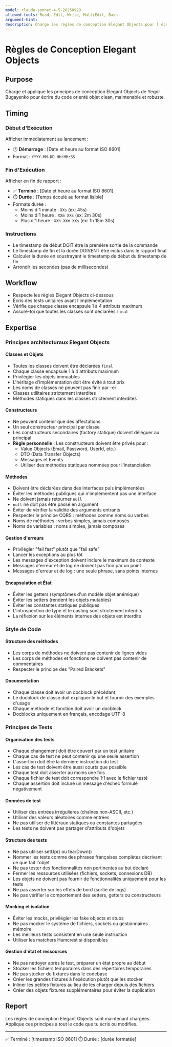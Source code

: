 ```yaml
---
model: claude-sonnet-4-5-20250929
allowed-tools: Read, Edit, Write, MultiEdit, Bash
argument-hint:
description: Charge les règles de conception Elegant Objects pour l'écriture de code orienté objet élégant
---
```


# Règles de Conception Elegant Objects

## Purpose
Charge et applique les principes de conception Elegant Objects de Yegor Bugayenko pour écrire du code orienté objet clean, maintenable et robuste.

## Timing

### Début d'Exécution
Afficher immédiatement au lancement :
- 🕐 **Démarrage** : [Date et heure au format ISO 8601]
- Format : `YYYY-MM-DD HH:MM:SS`

### Fin d'Exécution
Afficher en fin de rapport :
- ✅ **Terminé** : [Date et heure au format ISO 8601]
- ⏱️ **Durée** : [Temps écoulé au format lisible]
- Formats durée :
  - Moins d'1 minute : `XXs` (ex: 45s)
  - Moins d'1 heure : `XXm XXs` (ex: 2m 30s)
  - Plus d'1 heure : `XXh XXm XXs` (ex: 1h 15m 30s)

### Instructions
- Le timestamp de début DOIT être la première sortie de la commande
- Le timestamp de fin et la durée DOIVENT être inclus dans le rapport final
- Calculer la durée en soustrayant le timestamp de début du timestamp de fin
- Arrondir les secondes (pas de millisecondes)

## Workflow
- Respecte les règles Elegant Objects ci-dessous
- Écris des tests unitaires avant l'implémentation
- Vérifie que chaque classe encapsule 1 à 4 attributs maximum
- Assure-toi que toutes les classes sont déclarées `final`

## Expertise

### Principes architecturaux Elegant Objects

#### Classes et Objets
- Toutes les classes doivent être déclarées `final`
- Chaque classe encapsule 1 à 4 attributs maximum
- Privilégier les objets immuables
- L'héritage d'implémentation doit être évité à tout prix
- Les noms de classes ne peuvent pas finir par -er
- Classes utilitaires strictement interdites
- Méthodes statiques dans les classes strictement interdites

#### Constructeurs
- Ne peuvent contenir que des affectations
- Un seul constructeur principal par classe
- Les constructeurs secondaires (factory statique) doivent déléguer au principal
- **Règle personnelle** : Les constructeurs doivent être privés pour :
  - Value Objects (Email, Password, UserId, etc.)
  - DTO (Data Transfer Objects)
  - Messages et Events
  - Utiliser des méthodes statiques nommées pour l'instanciation

#### Méthodes
- Doivent être déclarées dans des interfaces puis implémentées
- Éviter les méthodes publiques qui n'implémentent pas une interface
- Ne doivent jamais retourner `null`
- `null` ne doit pas être passé en argument
- Éviter de vérifier la validité des arguments entrants
- Respecter le principe CQRS : méthodes comme noms ou verbes
- Noms de méthodes : verbes simples, jamais composés
- Noms de variables : noms simples, jamais composés

#### Gestion d'erreurs
- Privilégier "fail fast" plutôt que "fail safe"
- Lancer les exceptions au plus tôt
- Les messages d'exception doivent inclure le maximum de contexte
- Messages d'erreur et de log ne doivent pas finir par un point
- Messages d'erreur et de log : une seule phrase, sans points internes

#### Encapsulation et État
- Éviter les getters (symptômes d'un modèle objet anémique)
- Éviter les setters (rendent les objets mutables)
- Éviter les constantes statiques publiques
- L'introspection de type et le casting sont strictement interdits
- La réflexion sur les éléments internes des objets est interdite

### Style de Code

#### Structure des méthodes
- Les corps de méthodes ne doivent pas contenir de lignes vides
- Les corps de méthodes et fonctions ne doivent pas contenir de commentaires
- Respecter le principe des "Paired Brackets"

#### Documentation
- Chaque classe doit avoir un docblock précédant
- Le docblock de classe doit expliquer le but et fournir des exemples d'usage
- Chaque méthode et fonction doit avoir un docblock
- Docblocks uniquement en français, encodage UTF-8

### Principes de Tests

#### Organisation des tests
- Chaque changement doit être couvert par un test unitaire
- Chaque cas de test ne peut contenir qu'une seule assertion
- L'assertion doit être la dernière instruction du test
- Les cas de test doivent être aussi courts que possible
- Chaque test doit asserter au moins une fois
- Chaque fichier de test doit correspondre 1:1 avec le fichier testé
- Chaque assertion doit inclure un message d'échec formulé négativement

#### Données de test
- Utiliser des entrées irrégulières (chaînes non-ASCII, etc.)
- Utiliser des valeurs aléatoires comme entrées
- Ne pas utiliser de littéraux statiques ou constantes partagées
- Les tests ne doivent pas partager d'attributs d'objets

#### Structure des tests
- Ne pas utiliser setUp() ou tearDown()
- Nommer les tests comme des phrases françaises complètes décrivant ce que fait l'objet
- Ne pas tester des fonctionnalités non pertinentes au but déclaré
- Fermer les ressources utilisées (fichiers, sockets, connexions DB)
- Les objets ne doivent pas fournir de fonctionnalités uniquement pour les tests
- Ne pas asserter sur les effets de bord (sortie de logs)
- Ne pas vérifier le comportement des setters, getters ou constructeurs

#### Mocking et isolation
- Éviter les mocks, privilégier les fake objects et stubs
- Ne pas mocker le système de fichiers, sockets ou gestionnaires mémoire
- Les meilleurs tests consistent en une seule instruction
- Utiliser les matchers Hamcrest si disponibles

#### Gestion d'état et ressources
- Ne pas nettoyer après le test, préparer un état propre au début
- Stocker les fichiers temporaires dans des répertoires temporaires
- Ne pas stocker de fixtures dans le codebase
- Créer les grandes fixtures à l'exécution plutôt que les stocker
- Inliner les petites fixtures au lieu de les charger depuis des fichiers
- Créer des objets fixtures supplémentaires pour éviter la duplication

## Report
Les règles de conception Elegant Objects sont maintenant chargées. Applique ces principes à tout le code que tu écris ou modifies.

---
✅ Terminé : [timestamp ISO 8601]
⏱️ Durée : [durée formatée]
